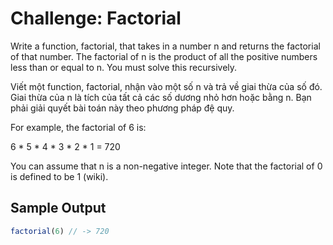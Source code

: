 # Challenge: Factorial

Write a function, factorial, that takes in a number n and returns the factorial of that number. The factorial of n is the product of all the positive numbers less than or equal to n. You must solve this recursively.

Viết một function, factorial, nhận vào một số n và trả về giai thừa của số đó. Giai thừa của n là tích của tất cả các số dương nhỏ hơn hoặc bằng n. Bạn phải giải quyết bài toán này theo phương pháp đệ quy.

For example, the factorial of 6 is:

6 \* 5 \* 4 \* 3 \* 2 \* 1 = 720

You can assume that n is a non-negative integer. Note that the factorial of 0 is defined to be 1 (wiki).

## Sample Output

```js
factorial(6) // -> 720
```
